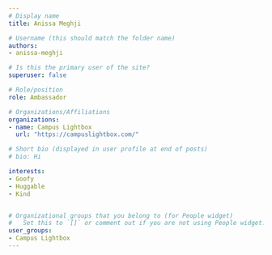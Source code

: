 ```yaml
---
# Display name
title: Anissa Meghji

# Username (this should match the folder name)
authors:
- anissa-meghji

# Is this the primary user of the site?
superuser: false

# Role/position
role: Ambassador

# Organizations/Affiliations
organizations:
- name: Campus Lightbox
  url: "https://campuslightbox.com/"

# Short bio (displayed in user profile at end of posts)
# bio: Hi

interests:
- Goofy
- Huggable
- Kind


# Organizational groups that you belong to (for People widget)
#   Set this to `[]` or comment out if you are not using People widget.
user_groups:
- Campus Lightbox
---
```

